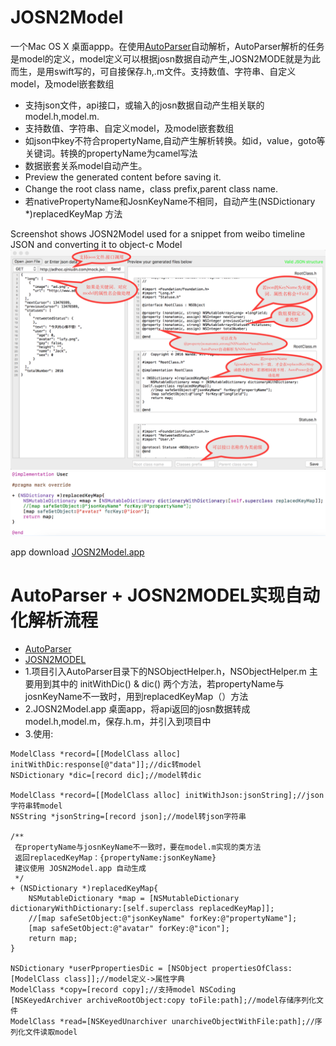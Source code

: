 JOSN2Model
==========
一个Mac OS X 桌面appp。在使用[AutoParser](https://github.com/LarryPage/AutoParser)自动解析，AutoParser解析的任务是model的定义，model定义可以根据josn数据自动产生,JOSN2MODE就是为此而生，是用swift写的，可自接保存.h,.m文件。支持数值、字符串、自定义model，及model嵌套数组
* 支持json文件，api接口，或输入的josn数据自动产生相关联的model.h,model.m.
* 支持数值、字符串、自定义model，及model嵌套数组
* 如json中key不符合propertyName,自动产生解析转换。如id，value，goto等关键词。转换的propertyName为camel写法
* 数据嵌套关系model自动产生。
* Preview the generated content before saving it.
* Change the root class name，class prefix,parent class name.
* 若nativePropertyName和JosnKeyName不相同，自动产生(NSDictionary *)replacedKeyMap 方法

Screenshot shows JOSN2Model used for a snippet from weibo timeline JSON and converting it to object-c Model
![alt tag](https://github.com/LarryPage/JOSN2Model/blob/master/screen001.png)
![alt tag](https://github.com/LarryPage/JOSN2Model/blob/master/screen004.png)

app download
[JOSN2Model.app](https://github.com/LarryPage/JOSN2Model/blob/master/JOSN2Model.app.zip)


AutoParser + JOSN2MODEL实现自动化解析流程
==========
* [AutoParser](https://github.com/LarryPage/AutoParser)
* [JOSN2MODEL](https://github.com/LarryPage/JOSN2Model)
* 1.项目引入AutoParser目录下的NSObjectHelper.h，NSObjectHelper.m 主要用到其中的 initWithDic() & dic() 两个方法，若propertyName与josnKeyName不一致时，用到replacedKeyMap（）方法
* 2.JOSN2Model.app 桌面app，将api返回的josn数据转成model.h,model.m，保存.h.m，并引入到项目中
* 3.使用:
```
ModelClass *record=[[ModelClass alloc] initWithDic:response[@"data"]];//dic转model
NSDictionary *dic=[record dic];//model转dic

ModelClass *record=[[ModelClass alloc] initWithJson:jsonString];//json字符串转model
NSString *jsonString=[record json];//model转json字符串

/**
 在propertyName与josnKeyName不一致时，要在model.m实现的类方法
 返回replacedKeyMap：{propertyName:jsonKeyName}
 建议使用 JOSN2Model.app 自动生成
 */
+ (NSDictionary *)replacedKeyMap{ 
    NSMutableDictionary *map = [NSMutableDictionary dictionaryWithDictionary:[self.superclass replacedKeyMap]];
    //[map safeSetObject:@"jsonKeyName" forKey:@"propertyName"];
    [map safeSetObject:@"avatar" forKey:@"icon"];
    return map;
}

NSDictionary *userPpropertiesDic = [NSObject propertiesOfClass:[ModelClass class]];//model定义->属性字典
ModelClass *copy=[record copy];//支持model NSCoding
[NSKeyedArchiver archiveRootObject:copy toFile:path];//model存储序列化文件
ModelClass *read=[NSKeyedUnarchiver unarchiveObjectWithFile:path];//序列化文件读取model
```
